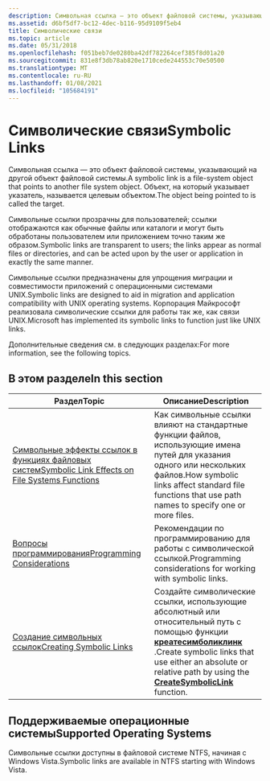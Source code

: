 ```yaml
---
description: Символьная ссылка — это объект файловой системы, указывающий на другой объект файловой системы. Объект, на который указывает указатель, называется целевым объектом.
ms.assetid: d6bf5df7-bc12-4dec-b116-95d9109f5eb4
title: Символические связи
ms.topic: article
ms.date: 05/31/2018
ms.openlocfilehash: f051beb7de0280ba42df782264cef385f8d01a20
ms.sourcegitcommit: 831e8f3db78ab820e1710cede244553c70e50500
ms.translationtype: MT
ms.contentlocale: ru-RU
ms.lasthandoff: 01/08/2021
ms.locfileid: "105684191"
---
```

# <a name="symbolic-links"></a><span data-ttu-id="bc71b-104">Символические связи</span><span class="sxs-lookup"><span data-stu-id="bc71b-104">Symbolic Links</span></span>

<span data-ttu-id="bc71b-105">Символьная ссылка — это объект файловой системы, указывающий на другой объект файловой системы.</span><span class="sxs-lookup"><span data-stu-id="bc71b-105">A symbolic link is a file-system object that points to another file system object.</span></span> <span data-ttu-id="bc71b-106">Объект, на который указывает указатель, называется целевым объектом.</span><span class="sxs-lookup"><span data-stu-id="bc71b-106">The object being pointed to is called the target.</span></span>

<span data-ttu-id="bc71b-107">Символьные ссылки прозрачны для пользователей; ссылки отображаются как обычные файлы или каталоги и могут быть обработаны пользователем или приложением точно таким же образом.</span><span class="sxs-lookup"><span data-stu-id="bc71b-107">Symbolic links are transparent to users; the links appear as normal files or directories, and can be acted upon by the user or application in exactly the same manner.</span></span>

<span data-ttu-id="bc71b-108">Символьные ссылки предназначены для упрощения миграции и совместимости приложений с операционными системами UNIX.</span><span class="sxs-lookup"><span data-stu-id="bc71b-108">Symbolic links are designed to aid in migration and application compatibility with UNIX operating systems.</span></span> <span data-ttu-id="bc71b-109">Корпорация Майкрософт реализовала символические ссылки для работы так же, как связи UNIX.</span><span class="sxs-lookup"><span data-stu-id="bc71b-109">Microsoft has implemented its symbolic links to function just like UNIX links.</span></span>

<span data-ttu-id="bc71b-110">Дополнительные сведения см. в следующих разделах:</span><span class="sxs-lookup"><span data-stu-id="bc71b-110">For more information, see the following topics.</span></span>

## <a name="in-this-section"></a><span data-ttu-id="bc71b-111">В этом разделе</span><span class="sxs-lookup"><span data-stu-id="bc71b-111">In this section</span></span>



| <span data-ttu-id="bc71b-112">Раздел</span><span class="sxs-lookup"><span data-stu-id="bc71b-112">Topic</span></span>                                                                                                             | <span data-ttu-id="bc71b-113">Описание</span><span class="sxs-lookup"><span data-stu-id="bc71b-113">Description</span></span>                                                                                                                                           |
|-------------------------------------------------------------------------------------------------------------------|-------------------------------------------------------------------------------------------------------------------------------------------------------|
| [<span data-ttu-id="bc71b-114">Символьные эффекты ссылок в функциях файловых систем</span><span class="sxs-lookup"><span data-stu-id="bc71b-114">Symbolic Link Effects on File Systems Functions</span></span>](symbolic-link-effects-on-file-systems-functions.md)<br/> | <span data-ttu-id="bc71b-115">Как символьные ссылки влияют на стандартные функции файлов, использующие имена путей для указания одного или нескольких файлов.</span><span class="sxs-lookup"><span data-stu-id="bc71b-115">How symbolic links affect standard file functions that use path names to specify one or more files.</span></span><br/>                                        |
| [<span data-ttu-id="bc71b-116">Вопросы программирования</span><span class="sxs-lookup"><span data-stu-id="bc71b-116">Programming Considerations</span></span>](symbolic-link-programming-considerations.md)<br/>                             | <span data-ttu-id="bc71b-117">Рекомендации по программированию для работы с символической ссылкой.</span><span class="sxs-lookup"><span data-stu-id="bc71b-117">Programming considerations for working with symbolic links.</span></span><br/>                                                                                |
| [<span data-ttu-id="bc71b-118">Создание символьных ссылок</span><span class="sxs-lookup"><span data-stu-id="bc71b-118">Creating Symbolic Links</span></span>](creating-symbolic-links.md)<br/>                                                 | <span data-ttu-id="bc71b-119">Создайте символические ссылки, использующие абсолютный или относительный путь с помощью функции [**креатесимболиклинк**](/windows/desktop/api/WinBase/nf-winbase-createsymboliclinka) .</span><span class="sxs-lookup"><span data-stu-id="bc71b-119">Create symbolic links that use either an absolute or relative path by using the [**CreateSymbolicLink**](/windows/desktop/api/WinBase/nf-winbase-createsymboliclinka) function.</span></span><br/> |



 

## <a name="supported-operating-systems"></a><span data-ttu-id="bc71b-120">Поддерживаемые операционные системы</span><span class="sxs-lookup"><span data-stu-id="bc71b-120">Supported Operating Systems</span></span>

<span data-ttu-id="bc71b-121">Символьные ссылки доступны в файловой системе NTFS, начиная с Windows Vista.</span><span class="sxs-lookup"><span data-stu-id="bc71b-121">Symbolic links are available in NTFS starting with Windows Vista.</span></span>

 

 




